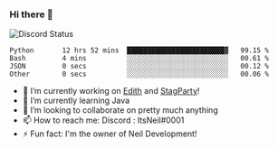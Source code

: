 ### Hi there 👋

![Discord Status](https://discord.c99.nl/widget/theme-1/702385226407608341.png)

<!--START_SECTION:waka-->

```text
Python       12 hrs 52 mins  ████████████████████████▓   99.15 %
Bash         4 mins          ░░░░░░░░░░░░░░░░░░░░░░░░░   00.61 %
JSON         0 secs          ░░░░░░░░░░░░░░░░░░░░░░░░░   00.12 %
Other        0 secs          ░░░░░░░░░░░░░░░░░░░░░░░░░   00.06 %
```

<!--END_SECTION:waka-->
- 🔭 I’m currently working on [Edith](https://github.com/NeilDevelopment/Edith) and [StagParty](https://github.com/StagParty)!
- 🌱 I’m currently learning Java
- 👯 I’m looking to collaborate on pretty much anything
- 📫 How to reach me: Discord : ItsNeil#0001
- ⚡ Fun fact: I'm the owner of Neil Development!
